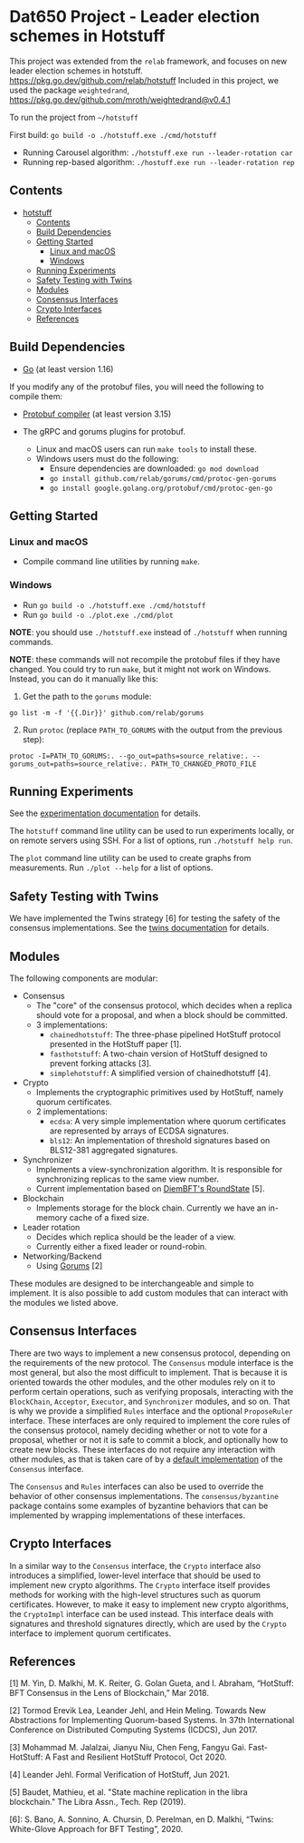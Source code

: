 # Dat650 Project - Leader election schemes in Hotstuff

This project was extended from the `relab` framework, and focuses on new leader election schemes in hotstuff. https://pkg.go.dev/github.com/relab/hotstuff
Included in this project, we used the package `weightedrand`, https://pkg.go.dev/github.com/mroth/weightedrand@v0.4.1 

To run the project from `~/hotstuff`


First 
build: `go build -o ./hotstuff.exe ./cmd/hotstuff`

* Running Carousel algorithm: 
`./hotstuff.exe run --leader-rotation car`
* Running rep-based algorithm: 
`./hostuff.exe run --leader-rotation rep`

## Contents

- [hotstuff](#hotstuff)
  - [Contents](#contents)
  - [Build Dependencies](#build-dependencies)
  - [Getting Started](#getting-started)
    - [Linux and macOS](#linux-and-macos)
    - [Windows](#windows)
  - [Running Experiments](#running-experiments)
  - [Safety Testing with Twins](#safety-testing-with-twins)
  - [Modules](#modules)
  - [Consensus Interfaces](#consensus-interfaces)
  - [Crypto Interfaces](#crypto-interfaces)
  - [References](#references)

## Build Dependencies

- [Go](https://go.dev) (at least version 1.16)

If you modify any of the protobuf files, you will need the following to compile them:

- [Protobuf compiler](https://github.com/protocolbuffers/protobuf) (at least version 3.15)

- The gRPC and gorums plugins for protobuf.
  - Linux and macOS users can run `make tools` to install these.
  - Windows users must do the following:
    - Ensure dependencies are downloaded: `go mod download`
    - `go install github.com/relab/gorums/cmd/protoc-gen-gorums`
    - `go install google.golang.org/protobuf/cmd/protoc-gen-go`

## Getting Started

### Linux and macOS

- Compile command line utilities by running `make`.

### Windows

- Run `go build -o ./hotstuff.exe ./cmd/hotstuff`
- Run `go build -o ./plot.exe ./cmd/plot`

**NOTE**: you should use `./hotstuff.exe` instead of `./hotstuff` when running commands.

**NOTE**: these commands will not recompile the protobuf files if they have changed.
You could try to run `make`, but it might not work on Windows. Instead, you can do it manually like this:

1. Get the path to the `gorums` module:

  ```text
  go list -m -f '{{.Dir}}' github.com/relab/gorums
  ```

2. Run `protoc` (replace `PATH_TO_GORUMS` with the output from the previous step):

  ```text
  protoc -I=PATH_TO_GORUMS:. --go_out=paths=source_relative:. --gorums_out=paths=source_relative:. PATH_TO_CHANGED_PROTO_FILE
  ```

## Running Experiments

See the [experimentation documentation](docs/experimentation.md) for details.

The `hotstuff` command line utility can be used to run experiments locally, or on remote servers using SSH.
For a list of options, run `./hotstuff help run`.

The `plot` command line utility can be used to create graphs from measurements.
Run `./plot --help` for a list of options.

## Safety Testing with Twins

We have implemented the Twins strategy [6] for testing the safety of the consensus implementations.
See the [twins documentation](docs/twins.md) for details.

## Modules

The following components are modular:

- Consensus
  - The "core" of the consensus protocol, which decides when a replica should vote for a proposal,
    and when a block should be committed.
  - 3 implementations:
    - `chainedhotstuff`: The three-phase pipelined HotStuff protocol presented in the HotStuff paper [1].
    - `fasthotstuff`: A two-chain version of HotStuff designed to prevent forking attacks [3].
    - `simplehotstuff`: A simplified version of chainedhotstuff [4].
- Crypto
  - Implements the cryptographic primitives used by HotStuff, namely quorum certificates.
  - 2 implementations:
    - `ecdsa`: A very simple implementation where quorum certificates are represented by arrays of ECDSA signatures.
    - `bls12`: An implementation of threshold signatures based on BLS12-381 aggregated signatures.
- Synchronizer
  - Implements a view-synchronization algorithm. It is responsible for synchronizing replicas to the same view number.
  - Current implementation based on [DiemBFT's RoundState](https://github.com/diem/diem/tree/main/consensus/src/liveness) [5].
- Blockchain
  - Implements storage for the block chain. Currently we have an in-memory cache of a fixed size.
- Leader rotation
  - Decides which replica should be the leader of a view.
  - Currently either a fixed leader or round-robin.
- Networking/Backend
  - Using [Gorums](https://github.com/relab/gorums) [2]

These modules are designed to be interchangeable and simple to implement.
It is also possible to add custom modules that can interact with the modules we listed above.

## Consensus Interfaces

There are two ways to implement a new consensus protocol, depending on the requirements of the new protocol.
The `Consensus` module interface is the most general, but also the most difficult to implement.
That is because it is oriented towards the other modules, and the other modules rely on it to perform certain operations,
such as verifying proposals, interacting with the `BlockChain`, `Acceptor`, `Executor`, and `Synchronizer` modules,
and so on. That is why we provide a simplified `Rules` interface and the optional `ProposeRuler` interface.
These interfaces are only required to implement the core rules of the consensus protocol, namely deciding whether or not
to vote for a proposal, whether or not it is safe to commit a block, and optionally how to create new blocks.
These interfaces do not require any interaction with other modules, as that is taken care of by a
[default implementation](consensus/consensus.go) of the `Consensus` interface.

The `Consensus` and `Rules` interfaces can also be used to override the behavior of other consensus implementations.
The `consensus/byzantine` package contains some examples of byzantine behaviors that can be implemented by wrapping
implementations of these interfaces.

## Crypto Interfaces

In a similar way to the `Consensus` interface, the `Crypto` interface also introduces a simplified, lower-level interface
that should be used to implement new crypto algorithms.
The `Crypto` interface itself provides methods for working with the high-level structures such as quorum certificates.
However, to make it easy to implement new crypto algorithms, the `CryptoImpl` interface can be used instead.
This interface deals with signatures and threshold signatures directly, which are used by the `Crypto` interface
to implement quorum certificates.

## References

[1] M. Yin, D. Malkhi, M. K. Reiter, G. Golan Gueta, and I. Abraham, “HotStuff: BFT Consensus in the Lens of Blockchain,” Mar 2018.

[2] Tormod Erevik Lea, Leander Jehl, and Hein Meling. Towards New Abstractions for Implementing Quorum-based Systems. In 37th International Conference on Distributed Computing Systems (ICDCS), Jun 2017.

[3] Mohammad M. Jalalzai, Jianyu Niu, Chen Feng, Fangyu Gai. Fast-HotStuff: A Fast and Resilient HotStuff Protocol, Oct 2020.

[4] Leander Jehl. Formal Verification of HotStuff, Jun 2021.

[5] Baudet, Mathieu, et al. "State machine replication in the libra blockchain." The Libra Assn., Tech. Rep (2019).

[6]: S. Bano, A. Sonnino, A. Chursin, D. Perelman, en D. Malkhi, “Twins: White-Glove Approach for BFT Testing”, 2020.
